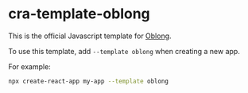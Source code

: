 # cra-template-oblong

This is the official Javascript template for [Oblong](https://github.com/traviswatsonws/oblong).

To use this template, add `--template oblong` when creating a new app.

For example:

```sh
npx create-react-app my-app --template oblong
```
